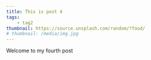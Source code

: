 ```yaml
---
title: This is post 4
tags:
    - tag2
thumbnail: https://source.unsplash.com/random/?food/
# thumbnail: /media/img.jpg
---
```

Welcome to my fourth post